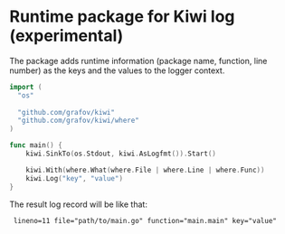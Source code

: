 # Runtime package for Kiwi log (experimental)

The package adds runtime information (package name, function, line
number) as the keys and the values to the logger context.

```go
import (
  "os"
  
  "github.com/grafov/kiwi"
  "github.com/grafov/kiwi/where"
)

func main() {
	kiwi.SinkTo(os.Stdout, kiwi.AsLogfmt()).Start()

	kiwi.With(where.What(where.File | where.Line | where.Func))
	kiwi.Log("key", "value")
}
```

The result log record will be like that:

     lineno=11 file="path/to/main.go" function="main.main" key="value"
